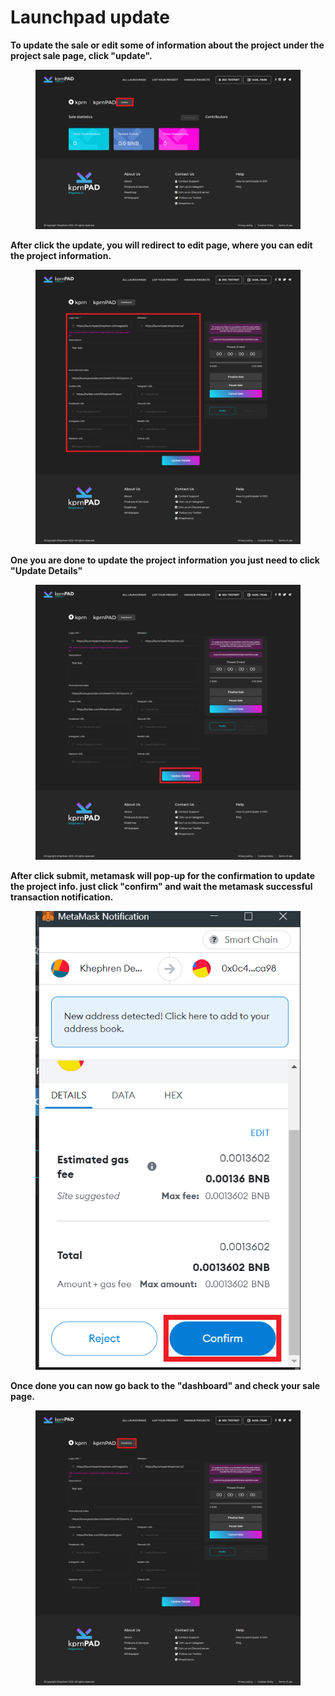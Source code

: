 # Launchpad update

**To update the sale or edit some of information about the project under the project sale page, click "update".**

<figure><img src="../.gitbook/assets/update.png" alt=""><figcaption></figcaption></figure>

**After click the update, you will redirect to edit page, where you can edit the project information.**

<figure><img src="../.gitbook/assets/update-info.png" alt=""><figcaption></figcaption></figure>

**One you are done to update the project information you just need to click "Update Details"**

<figure><img src="../.gitbook/assets/update-details.png" alt=""><figcaption></figcaption></figure>

**After click submit, metamask will pop-up for the confirmation to update the project info. just click "confirm" and wait the metamask successful transaction notification.**

<figure><img src="../.gitbook/assets/metamask-pop-up.png" alt=""><figcaption></figcaption></figure>

**Once done you can now go back to the "dashboard" and check your sale page.**

<figure><img src="../.gitbook/assets/dashboard.png" alt=""><figcaption></figcaption></figure>
